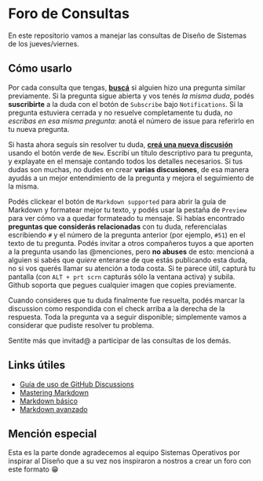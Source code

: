 # Foro de Consultas

En este repositorio vamos a manejar las consultas de Diseño de Sistemas de los jueves/viernes.

## Cómo usarlo

Por cada consulta que tengas, [**buscá**](https://github.com/pdepjm/foro/discussions) si alguien hizo una pregunta similar previamente. Si la pregunta sigue abierta y vos tenés _la misma duda_, podés **suscribirte** a la duda con el botón de `Subscribe` bajo `Notifications`. Si la pregunta estuviera cerrada y no resuelve completamente tu duda, _no escribas en esa misma pregunta_: anotá el número de issue para referirlo en tu nueva pregunta.

Si hasta ahora seguís sin resolver tu duda, [**creá una nueva discusión**](https://github.com/pdepjm/foro/discussions/new) usando el botón verde de `New`. Escribí un título descriptivo para tu pregunta, y explayate en el mensaje contando todos los detalles necesarios. 
Si tus dudas son muchas, no dudes en crear **varias discusiones**, de esa manera ayudás a un mejor entendimiento de la pregunta y mejora el seguimiento de la misma.  

Podés clickear el botón de `Markdown supported` para abrir la guía de Markdown y formatear mejor tu texto, y podés usar la pestaña de `Preview` para ver cómo va a quedar formateado tu mensaje. Si habías encontrado **preguntas que considerás relacionadas** con tu duda, referencialas escribiendo `#` y el número de la pregunta anterior (por ejemplo, `#51`) en el texto de tu pregunta. Podés invitar a otros compañeros tuyos a que aporten a la pregunta usando las @menciones, pero **no abuses** de esto: mencioná a alguien si sabés que _quiere_ enterarse de que estás publicando esta duda, no si vos querés llamar su atención a toda costa. Si te parece útil, capturá tu pantalla (con `ALT + prt scrn` capturás sólo la ventana activa) y subila. Github soporta que pegues cualquier imagen que copies previamente.

Cuando consideres que tu duda finalmente fue resuelta, podés marcar la discussion como respondida con el check arriba a la derecha de la respuesta. Toda la pregunta va a seguir disponible; simplemente vamos a considerar que pudiste resolver tu problema.

Sentite más que invitad@ a participar de las consultas de los demás.

## Links útiles

- [Guía de uso de GitHub Discussions](https://docs.github.com/es/discussions)
- [Mastering Markdown](https://guides.github.com/features/mastering-markdown/)
- [Markdown básico](https://help.github.com/articles/markdown-basics/)
- [Markdown avanzado](https://help.github.com/articles/github-flavored-markdown/)

## Mención especial

Esta es la parte donde agradecemos al equipo Sistemas Operativos por inspirar al Diseño que a su vez nos inspiraron a nostros a crear un foro con este formato :grin:
